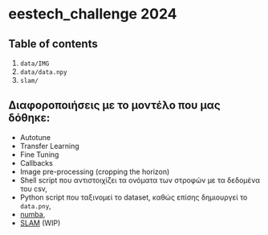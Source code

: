 # eestech_challenge 2024

## Table of contents
1. ```data/IMG```
2. ```data/data.npy```
3. ```slam/```


## Διαφοροποιήσεις με το μοντέλο που μας δόθηκε:

* Autotune
* Transfer Learning
* Fine Tuning
* Callbacks
* Image pre-processing (cropping the horizon)
* Shell script που αντιστοιχίζει τα ονόματα των στροφών με τα δεδομένα του csv,
* Python script που ταξινομεί το dataset, καθώς επίσης δημιουργεί το ```data.pny```,
* [numba](https://numba.pydata.org/),
* [SLAM](https://en.wikipedia.org/wiki/Simultaneous_localization_and_mapping) (WIP)
